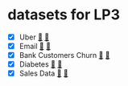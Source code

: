 # datasets for LP3

- [X] Uber [🚕](https://gist.github.com/hkrobotics/3425a3c7ebc79f059a10d6a619736a84) [💽](https://raw.githubusercontent.com/hkrobotics/datasets-lp3/main/uber.csv)
- [X] Email [📧](https://gist.github.com/hkrobotics/685db4b05ae49660dce2d805bbd74a5e) [💽](https://raw.githubusercontent.com/hkrobotics/datasets-lp3/main/emails.csv)
- [X] Bank Customers Churn [🏦](https://gist.github.com/hkrobotics/d001400adbb95da0511781accd31b52c) [💽](https://raw.githubusercontent.com/hkrobotics/datasets-lp3/main/Churn_Modelling.csv)
- [X] Diabetes [💊](https://gist.github.com/hkrobotics/7504dd73311c303a8cd6c4cf41f19cf8) [💽](https://raw.githubusercontent.com/hkrobotics/datasets-lp3/main/diabetes.csv)
- [X] Sales Data [💸](https://gist.github.com/hkrobotics/09794da09da38d3f03a31f6c00118b45) [💽](https://raw.githubusercontent.com/hkrobotics/datasets-lp3/main/sales_data_sample.csv)
